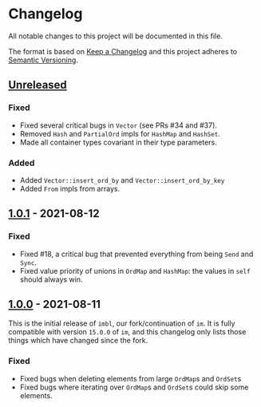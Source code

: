 # Changelog

All notable changes to this project will be documented in this file.

The format is based on [Keep a Changelog](http://keepachangelog.com/en/1.0.0/) and this project
adheres to [Semantic Versioning](http://semver.org/spec/v2.0.0.html).

## [Unreleased]

### Fixed
-   Fixed several critical bugs in `Vector` (see PRs #34 and #37).
-   Removed `Hash` and `PartialOrd` impls for `HashMap` and `HashSet`.
-   Made all container types covariant in their type parameters.

### Added
-   Added `Vector::insert_ord_by` and `Vector::insert_ord_by_key`
-   Added `From` impls from arrays.

## [1.0.1] - 2021-08-12

### Fixed

-   Fixed #18, a critical bug that prevented everything from being `Send` and `Sync`.
-   Fixed value priority of unions in `OrdMap` and `HashMap`: the values in `self` should always win.

## [1.0.0] - 2021-08-11

This is the initial release of `imbl`, our fork/continuation of `im`. It is
fully compatible with version `15.0.0` of `im`, and this changelog only lists
those things which have changed since the fork.

### Fixed

-   Fixed bugs when deleting elements from large `OrdMap`s and `OrdSet`s
-   Fixed bugs where iterating over `OrdMap`s and `OrdSet`s could skip some elements.

[Unreleased]: https://github.com/jneem/imbl/compare/v1.0.1...HEAD
[1.0.1]: https://github.com/jneem/imbl/compare/v1.0.0...v1.0.1
[1.0.0]: https://github.com/jneem/imbl/compare/releases/tag/v1.0.0
